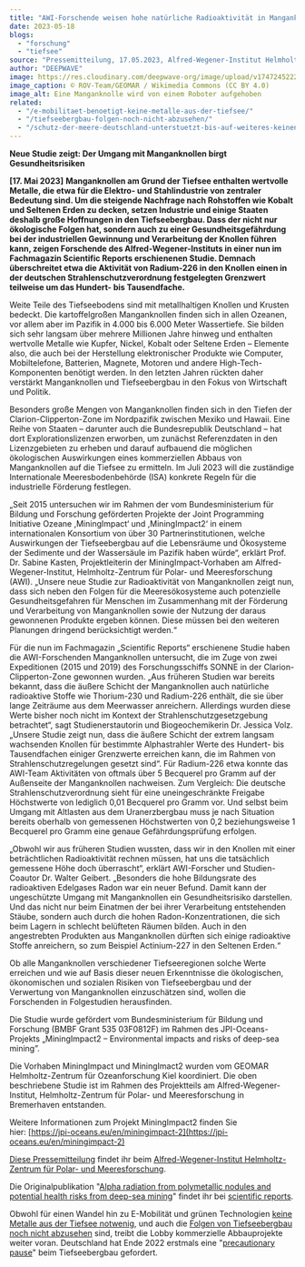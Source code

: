 ```yaml
---
title: "AWI-Forschende weisen hohe natürliche Radioaktivität in Manganknollen nach"
date: 2023-05-18
blogs: 
  - "forschung"
  - "tiefsee"
source: "Pressemitteilung, 17.05.2023, Alfred-Wegener-Institut Helmholtz-Zentrum für Polar- und Meeresforschung"
author: "DEEPWAVE"
image: https://res.cloudinary.com/deepwave-org/image/upload/v1747245222/deepwave.org/2019-04-05_22-59-41_Sonne_SO268-2_099ROV14_OnlyLogo_klein_original1-scaled.jpg
image_caption: © ROV-Team/GEOMAR / Wikimedia Commons (CC BY 4.0)
image_alt: Eine Manganknolle wird von einem Roboter aufgehoben
related: 
  - "/e-mobilitaet-benoetigt-keine-metalle-aus-der-tiefsee/"
  - "/tiefseebergbau-folgen-noch-nicht-abzusehen/"
  - "/schutz-der-meere-deutschland-unterstuetzt-bis-auf-weiteres-keinen-tiefseebergbau/"
---
```


**Neue Studie zeigt: Der Umgang mit Manganknollen birgt Gesundheitsrisiken**

**\[17. Mai 2023\]** **Manganknollen am Grund der Tiefsee enthalten wertvolle Metalle, die etwa für die Elektro- und Stahlindustrie von zentraler Bedeutung sind. Um die steigende Nachfrage nach Rohstoffen wie Kobalt und Seltenen Erden zu decken, setzen Industrie und einige Staaten deshalb große Hoffnungen in den Tiefseebergbau. Dass der nicht nur ökologische Folgen hat, sondern auch zu einer Gesundheitsgefährdung bei der industriellen Gewinnung und Verarbeitung der Knollen führen kann, zeigen Forschende des Alfred-Wegener-Instituts in einer nun im Fachmagazin Scientific Reports erschienenen Studie. Demnach überschreitet etwa die Aktivität von Radium-226 in den Knollen einen in der deutschen Strahlenschutzverordnung festgelegten Grenzwert teilweise um das Hundert- bis Tausendfache.**

Weite Teile des Tiefseebodens sind mit metallhaltigen Knollen und Krusten bedeckt. Die kartoffelgroßen Manganknollen finden sich in allen Ozeanen, vor allem aber im Pazifik in 4.000 bis 6.000 Meter Wassertiefe. Sie bilden sich sehr langsam über mehrere Millionen Jahre hinweg und enthalten wertvolle Metalle wie Kupfer, Nickel, Kobalt oder Seltene Erden – Elemente also, die auch bei der Herstellung elektronischer Produkte wie Computer, Mobiltelefone, Batterien, Magnete, Motoren und andere High-Tech-Komponenten benötigt werden. In den letzten Jahren rückten daher verstärkt Manganknollen und Tiefseebergbau in den Fokus von Wirtschaft und Politik.

Besonders große Mengen von Manganknollen finden sich in den Tiefen der Clarion-Clipperton-Zone im Nordpazifik zwischen Mexiko und Hawaii. Eine Reihe von Staaten – darunter auch die Bundesrepublik Deutschland – hat dort Explorationslizenzen erworben, um zunächst Referenzdaten in den Lizenzgebieten zu erheben und darauf aufbauend die möglichen ökologischen Auswirkungen eines kommerziellen Abbaus von Manganknollen auf die Tiefsee zu ermitteln. Im Juli 2023 will die zuständige Internationale Meeresbodenbehörde (ISA) konkrete Regeln für die industrielle Förderung festlegen.

„Seit 2015 untersuchen wir im Rahmen der vom Bundesministerium für Bildung und Forschung geförderten Projekte der Joint Programming Initiative Ozeane ,MiningImpact‘ und ,MiningImpact2‘ in einem internationalen Konsortium von über 30 Partnerinstitutionen, welche Auswirkungen der Tiefseebergbau auf die Lebensräume und Ökosysteme der Sedimente und der Wassersäule im Pazifik haben würde“, erklärt Prof. Dr. Sabine Kasten, Projektleiterin der MiningImpact-Vorhaben am Alfred-Wegener-Institut, Helmholtz-Zentrum für Polar- und Meeresforschung (AWI). „Unsere neue Studie zur Radioaktivität von Manganknollen zeigt nun, dass sich neben den Folgen für die Meeresökosysteme auch potenzielle Gesundheitsgefahren für Menschen im Zusammenhang mit der Förderung und Verarbeitung von Manganknollen sowie der Nutzung der daraus gewonnenen Produkte ergeben können. Diese müssen bei den weiteren Planungen dringend berücksichtigt werden.“

Für die nun im Fachmagazin „Scientific Reports“ erschienene Studie haben die AWI-Forschenden Manganknollen untersucht, die im Zuge von zwei Expeditionen (2015 und 2019) des Forschungsschiffs SONNE in der Clarion-Clipperton-Zone gewonnen wurden. „Aus früheren Studien war bereits bekannt, dass die äußere Schicht der Manganknollen auch natürliche radioaktive Stoffe wie Thorium-230 und Radium-226 enthält, die sie über lange Zeiträume aus dem Meerwasser anreichern. Allerdings wurden diese Werte bisher noch nicht im Kontext der Strahlenschutzgesetzgebung betrachtet“, sagt Studienerstautorin und Biogeochemikerin Dr. Jessica Volz. „Unsere Studie zeigt nun, dass die äußere Schicht der extrem langsam wachsenden Knollen für bestimmte Alphastrahler Werte des Hundert- bis Tausendfachen einiger Grenzwerte erreichen kann, die im Rahmen von Strahlenschutzregelungen gesetzt sind“. Für Radium-226 etwa konnte das AWI-Team Aktivitäten von oftmals über 5 Becquerel pro Gramm auf der Außenseite der Manganknollen nachweisen. Zum Vergleich: Die deutsche Strahlenschutzverordnung sieht für eine uneingeschränkte Freigabe Höchstwerte von lediglich 0,01 Becquerel pro Gramm vor. Und selbst beim Umgang mit Altlasten aus dem Uranerzbergbau muss je nach Situation bereits oberhalb von gemessenen Höchstwerten von 0,2 beziehungsweise 1 Becquerel pro Gramm eine genaue Gefährdungsprüfung erfolgen.

„Obwohl wir aus früheren Studien wussten, dass wir in den Knollen mit einer beträchtlichen Radioaktivität rechnen müssen, hat uns die tatsächlich gemessene Höhe doch überrascht“, erklärt AWI-Forscher und Studien-Coautor Dr. Walter Geibert. „Besonders die hohe Bildungsrate des radioaktiven Edelgases Radon war ein neuer Befund. Damit kann der ungeschützte Umgang mit Manganknollen ein Gesundheitsrisiko darstellen. Und das nicht nur beim Einatmen der bei ihrer Verarbeitung entstehenden Stäube, sondern auch durch die hohen Radon-Konzentrationen, die sich beim Lagern in schlecht belüfteten Räumen bilden. Auch in den angestrebten Produkten aus Manganknollen dürften sich einige radioaktive Stoffe anreichern, so zum Beispiel Actinium-227 in den Seltenen Erden.“

Ob alle Manganknollen verschiedener Tiefseeregionen solche Werte erreichen und wie auf Basis dieser neuen Erkenntnisse die ökologischen, ökonomischen und sozialen Risiken von Tiefseebergbau und der Verwertung von Manganknollen einzuschätzen sind, wollen die Forschenden in Folgestudien herausfinden.

Die Studie wurde gefördert vom Bundesministerium für Bildung und Forschung (BMBF Grant 535 03F0812F) im Rahmen des JPI-Oceans-Projekts „MiningImpact2 – Environmental impacts and risks of deep-sea mining”.

Die Vorhaben MiningImpact und MiningImact2 wurden vom GEOMAR Helmholtz-Zentrum für Ozeanforschung Kiel koordiniert. Die oben beschriebene Studie ist im Rahmen des Projektteils am Alfred-Wegener-Institut, Helmholtz-Zentrum für Polar- und Meeresforschung in Bremerhaven entstanden.

Weitere Informationen zum Projekt MiningImpact2 finden Sie hier: [https://jpi-oceans.eu/en/miningimpact-2](https://jpi-oceans.eu/en/miningimpact-2)

[Diese Pressemitteilung](https://www.awi.de/ueber-uns/service/presse/presse-detailansicht/awi-forschende-weisen-hohe-natuerliche-radioaktivitaet-in-manganknollen-nach.html) findet ihr beim [Alfred-Wegener-Institut Helmholtz-Zentrum für Polar- und Meeresforschung](https://www.awi.de/).

Die Originalpublikation "[Alpha radiation from polymetallic nodules and potential health risks from deep-sea mining](https://www.nature.com/articles/s41598-023-33971-w)" findet ihr bei [scientific reports](https://www.nature.com/srep/).

Obwohl für einen Wandel hin zu E-Mobilität und grünen Technologien [keine Metalle aus der Tiefsee notwenig](https://www.deepwave.org/e-mobilitaet-benoetigt-keine-metalle-aus-der-tiefsee/), und auch die [Folgen von Tiefseebergbau noch nicht abzusehen](https://www.deepwave.org/tiefseebergbau-folgen-noch-nicht-abzusehen/) sind, treibt die Lobby kommerzielle Abbauprojekte weiter voran. Deutschland hat Ende 2022 erstmals eine "[precautionary pause](https://www.deepwave.org/schutz-der-meere-deutschland-unterstuetzt-bis-auf-weiteres-keinen-tiefseebergbau/)" beim Tiefseebergbau gefordert.
